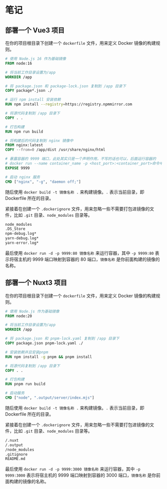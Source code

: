 # 笔记

## 部署一个 Vue3 项目

在你的项目根目录下创建一个 `dockerfile` 文件，用来定义 Docker 镜像的构建规则。

```dockerfile
# 使用 Node.js 16 作为基础镜像
FROM node:16

# 将当前工作目录设置为/app
WORKDIR /app

# 将 package.json 和 package-lock.json 复制到 /app 目录下
COPY package*.json ./

# 运行 npm install 安装依赖
RUN npm install --registry=https://registry.npmmirror.com

# 将源代码复制到 /app 目录下
COPY . .

# 打包构建
RUN npm run build

# 将构建后的代码复制到 nginx 镜像中
FROM nginx:latest
COPY --from=0 /app/dist /usr/share/nginx/html

# 暴露容器的 9999 端口，此处其实只是一个声明作用，不写的话也可以，后面运行容器的
# docker run --name container_name -p <host_port>:<container_port>命令中container_port可以覆盖此处的声明，不写就默认80端口
EXPOSE 9999

# 启动 nginx 服务
CMD ["nginx", "-g", "daemon off;"]
```

随后使用 `docker build -t 镜像名称 .` 来构建镜像。`.` 表示当前目录，即 Dockerfile 所在的目录。

紧接着在创建一个 `.dockerignore` 文件，用来忽略一些不需要打包进镜像的文件，比如 `.git` 目录、`node_modules` 目录等。

```dockerfile
node_modules
.DS_Store
npm-debug.log*
yarn-debug.log*
yarn-error.log*
```

最后使用 `docker run -d -p 9999:80 镜像名称` 来运行容器，其中 `-p 9999:80` 表示将宿主机的 9999 端口映射到容器的 80 端口，`镜像名称` 是你前面构建的镜像的名称。

## 部署一个 Nuxt3 项目

在你的项目根目录下创建一个 `dockerfile` 文件，用来定义 Docker 镜像的构建规则。

```dockerfile
# 使用 Node.js 作为基础镜像
FROM node:20

# 将当前工作目录设置为/app
WORKDIR /app

# 将 package.json 和 pnpm-lock.yaml 复制到 /app 目录下
COPY package.json pnpm-lock.yaml ./

# 安装依赖并且安装pnpm
RUN npm install -g pnpm && pnpm install

# 将源代码复制到 /app 目录下
COPY . .

# 打包构建
RUN pnpm run build

# 启动服务
CMD ["node", ".output/server/index.mjs"]
```

随后使用 `docker build -t 镜像名称 .` 来构建镜像。`.` 表示当前目录，即 Dockerfile 所在的目录。

紧接着在创建一个 `.dockerignore` 文件，用来忽略一些不需要打包进镜像的文件，比如 `.git` 目录、`node_modules` 目录等。

```dockerfile
/.nuxt
/.output
/node_modules
.gitignore
README.md
```

最后使用 `docker run -d -p 9999:3000 镜像名称` 来运行容器，其中 `-p 9999:3000` 表示将宿主机的 9999 端口映射到容器的 3000 端口，`镜像名称` 是你前面构建的镜像的名称。
